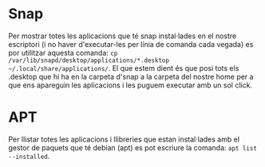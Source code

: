 # Snap

Per mostrar totes les aplicacions que té snap instal·lades en el nostre escriptori (i no haver d'executar-les per línia de comanda cada vegada) es por utilitzar aquesta comanda: `cp /var/lib/snapd/desktop/applications/*.desktop ~/.local/share/applications/`. El que estem dient és que posi tots els .desktop que hi ha en la carpeta d'snap a la carpeta del nostre home per a que ens apareguin les aplicacions i les puguem executar amb un sol click.

# APT

Per llistar totes les aplicacions i llibreries que estan instal·lades amb el gestor de paquets que té debian (apt) es pot escriure la comanda: `apt list --installed`.